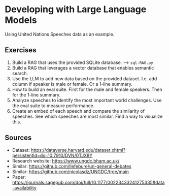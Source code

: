 # Developing with Large Language Models

Using United Nations Speeches data as an example.

## Exercises

1. Build a RAG that uses the provided SQLite database. --> `sql-RAG.py`
2. Build a RAG that leverages a vector database that enables semantic search.
3. Use the LLM to add new data based on the provided dataset. I.e. add column if speaker is male or female. Or a 1-line summary.
4. How to build an eval suite. First for the male and female speakers. Then for the 1-line summary.
5. Analyze speeches to identify the most important world challenges. Use the eval suite to measure performance.
6. Create an embed of each speech and compare the similarity of speeches. See which speeches are most similar. Find a way to visualize this.

## Sources

- Dataset: https://dataverse.harvard.edu/dataset.xhtml?persistentId=doi:10.7910/DVN/0TJX8Y
- Research website: https://www.ungdc.bham.ac.uk/
- Similar: https://github.com/llefebure/un-general-debates
- Similar: https://github.com/nicolasdz/UNGDC/tree/main
- Paper: https://journals.sagepub.com/doi/full/10.1177/00223433241275335#data-availability
